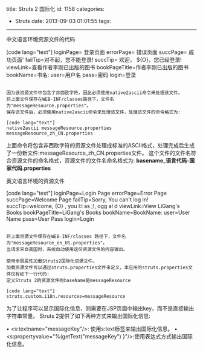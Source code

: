title: Struts 2 国际化
id: 1158
categories:
  - Struts
date: 2013-09-03 01:01:55
tags:
---

中文语言环境资源文件的代码

[code lang="text"]
loginPage= 登录页面
errorPage= 错误页面
succPage= 成功页面'
failTip=对不起，您不能登录!
succTip= 欢迎， ${O}，您已经登录!
viewLink=查看作者李刚已出版的图书
bookPageTitle=作者李刚已出版的图书
bookName=书名:
user=用户名
pass=密码
login=登录
```

因为该资源文件中包含了非西欧字符，因此必须使用native2ascii命令来处理该文件。
将上面文件保存在WEB-INF/classes路径下，文件名为"messageResource.properties"。
保存该文件后，必须使用native2ascii命令来处理该文件，处理该文件的命令格式为:

[code lang="text"]
native2ascii messageResource.properties messageResource_zh_CN.properties
```
<!--more-->
上面命令将包含非西欧字符的资源文件处理成标准的ASCII格式，处理完成后生成了一份新文件:messageResource_zh_CN.properties文件。
这个文件的文件名符合资源文件的命名格式，资源文件的文件名命名格式为:
**basename_语言代码-国家代码.properties**

英文语言环境的资源文件

[code lang="text"]
loginPage=Login Page
errorPage=Error Page
succPage=Welcome Page
failTip=Sorry, You can't log in!
succTip=welcome, {O} , you l:l as ;!, ogg al d
viewLink=View LiGang's Books
bookPageTitle=LiGang's Books
bookName=BookName:
user=User Name
pass=User Pass
login=Login
```

将上面资源文件保存在WEB-INF/classes 路径下，文件名为"messageResource_en_US.properties"。
当请求来自美国时，系统自动使用这份资源文件的内容输出。

使用全局属性加载Struts2国际化资源文件。
加载资源文件可以通过struts.properties文件来定义，本应用的struts.properties文件仅有如下一行代码:
定义Struts 2的资源文件的baseName是messageResource

[code lang="text"]
struts.custom.i18n.resources=messageResource
```

为了让程序可以显示国际化信息，则需要在JSP页面中输出key，而不是直接输出字符串常量。
Struts 2提供了如下两种方式来输出国际化信息:

• <s:textname="messageKey"/>: 使用s:text标签来输出国际化信息。
• <s:propertyvalue="%(getText("messageKey") }"/>:使用表达式方式输出国际化信息。
